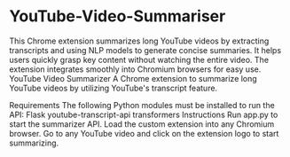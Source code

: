 # YouTube-Video-Summariser
This Chrome extension summarizes long YouTube videos by extracting transcripts and using NLP models to generate concise summaries. It helps users quickly grasp key content without watching the entire video. The extension integrates smoothly into Chromium browsers for easy use.
YouTube Video Summarizer
A Chrome extension to summarize long YouTube videos by utilizing YouTube's transcript feature.

Requirements
The following Python modules must be installed to run the API:
  Flask
  youtube-transcript-api
  transformers
Instructions
  Run app.py to start the summarizer API.
  Load the custom extension into any Chromium browser.
  Go to any YouTube video and click on the extension logo to start summarizing.
